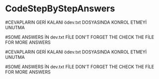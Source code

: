 # CodeStepByStepAnswers 
#CEVAPLARIN GERİ KALANI ödev.txt DOSYASINDA KONROL ETMEYİ UNUTMA 

#SOME ANSWERS İN dev.txt FİLE DON'T FORGET THE CHECK THE FİLE FOR MORE ANSWERS

#CEVAPLARIN GERİ KALANI ödev.txt DOSYASINDA KONROL ETMEYİ UNUTMA 

#SOME ANSWERS İN dev.txt FİLE DON'T FORGET THE CHECK THE FİLE FOR MORE ANSWERS


